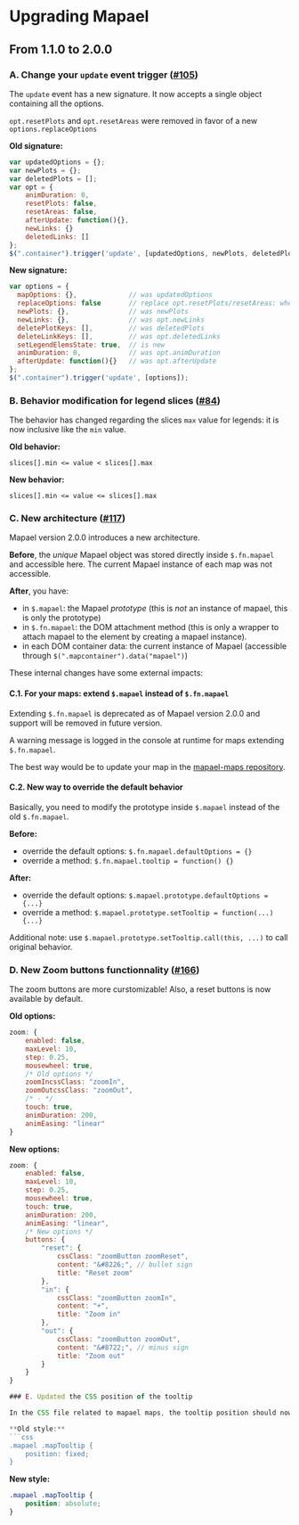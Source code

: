 # Upgrading Mapael

## From 1.1.0 to 2.0.0

### A. Change your `update` event trigger ([#105](https://github.com/neveldo/jQuery-Mapael/issues/105))
The `update` event has a new signature.
It now accepts a single object containing all the options.

`opt.resetPlots` and `opt.resetAreas` were removed in favor of a new `options.replaceOptions`

**Old signature:**
```javascript
var updatedOptions = {};
var newPlots = {};
var deletedPlots = [];
var opt = {
    animDuration: 0,
    resetPlots: false,
    resetAreas: false,
    afterUpdate: function(){},
    newLinks: {}
    deletedLinks: []
};
$(".container").trigger('update', [updatedOptions, newPlots, deletedPlots, opt]);
```
**New signature:**
```javascript
var options = {
  mapOptions: {},             // was updatedOptions
  replaceOptions: false       // replace opt.resetPlots/resetAreas: whether mapsOptions should entirely replace current map options, or just extend it,
  newPlots: {},               // was newPlots
  newLinks: {},               // was opt.newLinks
  deletePlotKeys: [],         // was deletedPlots
  deleteLinkKeys: [],         // was opt.deletedLinks
  setLegendElemsState: true,  // is new
  animDuration: 0,            // was opt.animDuration
  afterUpdate: function(){}   // was opt.afterUpdate
};
$(".container").trigger('update', [options]);
```

### B. Behavior modification for legend slices ([#84](https://github.com/neveldo/jQuery-Mapael/issues/84))
The behavior has changed regarding the slices `max` value for legends: it is now inclusive like the `min` value.

**Old behavior:**
```
slices[].min <= value < slices[].max
```

**New behavior:**
```
slices[].min <= value <= slices[].max
```

### C. New architecture ([#117](https://github.com/neveldo/jQuery-Mapael/issues/117))
Mapael version 2.0.0 introduces a new architecture.

**Before**, the *unique* Mapael object was stored directly inside `$.fn.mapael` and accessible here.
The current Mapael instance of each map was not accessible.

**After**, you have:
- in `$.mapael`: the Mapael *prototype* (this is *not* an instance of mapael, this is only the prototype)
- in `$.fn.mapael`: the DOM attachment method (this is only a wrapper to attach mapael to the element by creating a mapael instance).
- in each DOM container data: the current instance of Mapael (accessible through `$(".mapcontainer").data("mapael")`)

These internal changes have some external impacts:

#### C.1. For your maps: extend `$.mapael` instead of `$.fn.mapael`
Extending `$.fn.mapael` is deprecated as of Mapael version 2.0.0 and support will be removed in future version.

A warning message is logged in the console at runtime for maps extending `$.fn.mapael`.

The best way would be to update your map in the [mapael-maps repository](https://github.com/neveldo/mapael-maps).

#### C.2. New way to override the default behavior
Basically, you need to modify the prototype inside `$.mapael` instead of the old `$.fn.mapael`.

**Before:**
- override the default options: `$.fn.mapael.defaultOptions = {}`
- override a method: `$.fn.mapael.tooltip = function() {}`

**After:**
- override the default options: `$.mapael.prototype.defaultOptions = {...}`
- override a method: `$.mapael.prototype.setTooltip = function(...) {...}`

Additional note: use `$.mapael.prototype.setTooltip.call(this, ...)` to call original behavior.

### D. New Zoom buttons functionnality ([#166](https://github.com/neveldo/jQuery-Mapael/issues/166))
The zoom buttons are more curstomizable! Also, a reset buttons is now available by default.

**Old options:**
```javascript 
zoom: {
    enabled: false,
    maxLevel: 10,
    step: 0.25,
    mousewheel: true,
    /* Old options */
    zoomIncssClass: "zoomIn",
    zoomOutcssClass: "zoomOut",
    /* - */
    touch: true,
    animDuration: 200,
    animEasing: "linear"
}
```

**New options:**
```javascript 
zoom: {
    enabled: false,
    maxLevel: 10,
    step: 0.25,
    mousewheel: true,
    touch: true,
    animDuration: 200,
    animEasing: "linear",
    /* New options */
    buttons: {
        "reset": {
            cssClass: "zoomButton zoomReset",
            content: "&#8226;", // bullet sign
            title: "Reset zoom"
        },
        "in": {
            cssClass: "zoomButton zoomIn",
            content: "+",
            title: "Zoom in"
        },
        "out": {
            cssClass: "zoomButton zoomOut",
            content: "&#8722;", // minus sign
            title: "Zoom out"
        }
    }
}

### E. Updated the CSS position of the tooltip

In the CSS file related to mapael maps, the tooltip position should now be 'absolute' instead of 'fixed'. 

**Old style:**
```css
.mapael .mapTooltip {
    position: fixed;
}
```
**New style:**
```css
.mapael .mapTooltip {
    position: absolute;
}
```